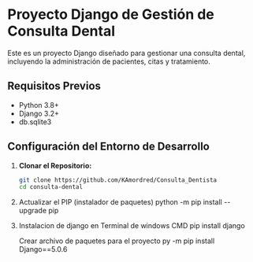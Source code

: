 # Proyecto Django de Gestión de Consulta Dental

Este es un proyecto Django diseñado para gestionar una consulta dental, incluyendo la administración de pacientes, citas y tratamiento.

## Requisitos Previos

- Python 3.8+
- Django 3.2+
- db.sqlite3

## Configuración del Entorno de Desarrollo

1. **Clonar el Repositorio:**

   ```bash
   git clone https://github.com/KAmordred/Consulta_Dentista
   cd consulta-dental

2. Actualizar el PIP (instalador de paquetes)
python -m pip install --upgrade pip


3. Instalacion de django en Terminal de windows CMD
pip install django

      Crear archivo de paquetes para el proyecto
      py -m pip install Django==5.0.6
